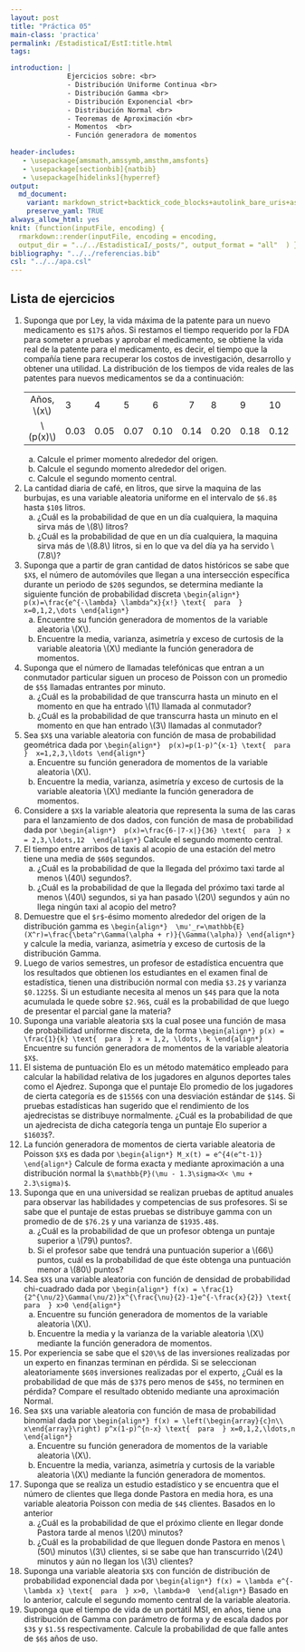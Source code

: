 ```yaml
---
layout: post
title: "Práctica 05"
main-class: 'practica'
permalink: /EstadisticaI/EstI:title.html
tags:

introduction: | 
              Ejercicios sobre: <br>
              - Distribución Uniforme Continua <br>
              - Distribución Gamma <br>
              - Distribución Exponencial <br>
              - Distribución Normal <br>
              - Teoremas de Aproximación <br>
              - Momentos  <br>
              - Función generadora de momentos
              
header-includes:
   - \usepackage{amsmath,amssymb,amsthm,amsfonts}
   - \usepackage[sectionbib]{natbib}
   - \usepackage[hidelinks]{hyperref}
output:
  md_document:
    variant: markdown_strict+backtick_code_blocks+autolink_bare_uris+ascii_identifiers+tex_math_single_backslash
    preserve_yaml: TRUE
always_allow_html: yes   
knit: (function(inputFile, encoding) {
  rmarkdown::render(inputFile, encoding = encoding,
  output_dir = "../../EstadisticaI/_posts/", output_format = "all"  ) })
bibliography: "../../referencias.bib"
csl: "../../apa.csl"
---
```








Lista de ejercicios
-------------------

1.  Suponga que por Ley, la vida máxima de la patente para un nuevo
    medicamento es `$17$` años. Si restamos el tiempo requerido por la
    FDA para someter a pruebas y aprobar el medicamento, se obtiene la
    vida real de la patente para el medicamento, es decir, el tiempo que
    la compañía tiene para recuperar los costos de investigación,
    desarrollo y obtener una utilidad. La distribución de los tiempos de
    vida reales de las patentes para nuevos medicamentos se da a
    continuación:
    <table class="table table-striped" style="width: auto !important; margin-left: auto; margin-right: auto;">
    <tbody>
    <tr>
    <td style="text-align:center;">
    Años, \(x\)
    </td>
    <td style="text-align:left;">
    3
    </td>
    <td style="text-align:left;">
    4
    </td>
    <td style="text-align:left;">
    5
    </td>
    <td style="text-align:left;">
    6
    </td>
    <td style="text-align:center;">
    7
    </td>
    <td style="text-align:left;">
    8
    </td>
    <td style="text-align:left;">
    9
    </td>
    <td style="text-align:left;">
    10
    </td>
    <td style="text-align:left;">
    11
    </td>
    <td style="text-align:center;">
    12
    </td>
    </tr>
    <tr>
    <td style="text-align:center;">
    \(p(x)\)
    </td>
    <td style="text-align:left;">
    0.03
    </td>
    <td style="text-align:left;">
    0.05
    </td>
    <td style="text-align:left;">
    0.07
    </td>
    <td style="text-align:left;">
    0.10
    </td>
    <td style="text-align:center;">
    0.14
    </td>
    <td style="text-align:left;">
    0.20
    </td>
    <td style="text-align:left;">
    0.18
    </td>
    <td style="text-align:left;">
    0.12
    </td>
    <td style="text-align:left;">
    0.07
    </td>
    <td style="text-align:center;">
    0.04
    </td>
    </tr>
    </tbody>
    </table>
    <ol type="a">
    <li>
    Calcule el primer momento alrededor del origen.
    </li>
    <li>
    Calcule el segundo momento alrededor del origen.
    </li>
    <li>
    Calcule el segundo momento central.
    </li>
    </ol>
2.  La cantidad diaria de café, en litros, que sirve la maquina de las
    burbujas, es una variable aleatoria uniforme en el intervalo de
    `$6.8$` hasta `$10$` litros.
    <ol type="a">
    <li>
    ¿Cuál es la probabilidad de que en un día cualquiera, la maquina
    sirva más de \(8\) litros?
    </li>
    <li>
    ¿Cuál es la probabilidad de que en un día cualquiera, la maquina
    sirva más de \(8.8\) litros, si en lo que va del día ya ha servido
    \(7.8\)?
    </li>
    </ol>
3.  Suponga que a partir de gran cantidad de datos históricos se sabe
    que `$X$`, el número de automóviles que llegan a una intersección
    específica durante un periodo de `$20$` segundos, se determina
    mediante la siguiente función de probabilidad discreta
    `\begin{align*} p(x)=\frac{e^{-\lambda} \lambda^x}{x!} \text{  para  } x=0,1,2,\dots \end{align*}`
    <ol type="a">
    <li>
    Encuentre su función generadora de momentos de la variable aleatoria
    \(X\).
    </li>
    <li>
    Encuentre la media, varianza, asimetría y exceso de curtosis de la
    variable aleatoria \(X\) mediante la función generadora de momentos.
    </li>
    </ol>
4.  Suponga que el número de llamadas telefónicas que entran a un
    conmutador particular siguen un proceso de Poisson con un promedio
    de `$5$` llamadas entrantes por minuto.
    <ol type="a">
    <li>
    ¿Cuál es la probabilidad de que transcurra hasta un minuto en el
    momento en que ha entrado \(1\) llamada al conmutador?
    </li>
    <li>
    ¿Cuál es la probabilidad de que transcurra hasta un minuto en el
    momento en que han entrado \(3\) llamadas al conmutador?
    </li>
    </ol>
5.  Sea `$X$` una variable aleatoria con función de masa de probabilidad
    geométrica dada por
    `\begin{align*}  p(x)=p(1-p)^{x-1} \text{  para  }  x=1,2,3,\ldots \end{align*}`
    <ol type="a">
    <li>
    Encuentre su función generadora de momentos de la variable aleatoria
    \(X\).
    </li>
    <li>
    Encuentre la media, varianza, asimetría y exceso de curtosis de la
    variable aleatoria \(X\) mediante la función generadora de momentos.
    </li>
    </ol>
6.  Considere a `$X$` la variable aleatoria que representa la suma de
    las caras para el lanzamiento de dos dados, con función de masa de
    probabilidad dada por
    `\begin{align*}  p(x)=\frac{6-|7-x|}{36} \text{  para  } x = 2,3,\ldots,12  \end{align*}`
    Calcule el segundo momento central.
7.  El tiempo entre arribos de taxis al acopio de una estación del metro
    tiene una media de `$60$` segundos.
    <ol type="a">
    <li>
    ¿Cuál es la probabilidad de que la llegada del próximo taxi tarde al
    menos \(40\) segundos?.
    </li>
    <li>
    ¿Cuál es la probabilidad de que la llegada del próximo taxi tarde al
    menos \(40\) segundos, si ya han pasado \(20\) segundos y aún no
    llega ningún taxi al acopio del metro?
    </li>
    </ol>
8.  Demuestre que el `$r$`-ésimo momento alrededor del origen de la
    distribución gamma es
    `\begin{align*}  \mu'_r=\mathbb{E}(X^r)=\frac{\beta^r\Gamma(\alpha + r)}{\Gamma(\alpha)} \end{align*}`
    y calcule la media, varianza, asimetría y exceso de curtosis de la
    distribución Gamma.
9.  Luego de varios semestres, un profesor de estadística encuentra que
    los resultados que obtienen los estudiantes en el examen final de
    estadística, tienen una distribución normal con media `$3.2$` y
    varianza `$0.1225$`. Si un estudiante necesita al menos un `$4$`
    para que la nota acumulada le quede sobre `$2.96$`, cuál es la
    probabilidad de que luego de presentar el parcial gane la materia?
10. Suponga una variable aleatoria `$X$` la cual posee una función de
    masa de probabilidad uniforme discreta, de la forma
    `\begin{align*} p(x) = \frac{1}{k} \text{  para  } x = 1,2, \ldots, k \end{align*}`
    Encuentre su función generadora de momentos de la variable aleatoria
    `$X$`.
11. El sistema de puntuación Elo es un método matemático empleado para
    calcular la habilidad relativa de los jugadores en algunos deportes
    tales como el Ajedrez. Suponga que el puntaje Elo promedio de los
    jugadores de cierta categoría es de `$1556$` con una desviación
    estándar de `$14$`. Si pruebas estadísticas han sugerido que el
    rendimiento de los ajedrecistas se distribuye normalmente. ¿Cuál es
    la probabilidad de que un ajedrecista de dicha categoría tenga un
    puntaje Elo superior a `$1603$`?.
12. La función generadora de momentos de cierta variable aleatoria de
    Poisson `$X$` es dada por
    `\begin{align*} M_x(t) = e^{4(e^t-1)} \end{align*}` Calcule de forma
    exacta y mediante aproximación a una distribución normal la
    `$\mathbb{P}(\mu - 1.3\sigma<X< \mu + 2.3\sigma)$`.
13. Suponga que en una universidad se realizan pruebas de aptitud
    anuales para observar las habilidades y competencias de sus
    profesores. Si se sabe que el puntaje de estas pruebas se distribuye
    gamma con un promedio de de `$76.2$` y una varianza de `$1935.48$`.
    <ol type="a">
    <li>
    ¿Cuál es la probabilidad de que un profesor obtenga un puntaje
    superior a \(79\) puntos?.
    </li>
    <li>
    Si el profesor sabe que tendrá una puntuación superior a \(66\)
    puntos, cuál es la probabilidad de que éste obtenga una puntuación
    menor a \(80\) puntos?
    </li>
    </ol>
14. Sea `$X$` una variable aleatoria con función de densidad de
    probabilidad chi-cuadrado dada por
    `\begin{align*} f(x) = \frac{1}{2^{\nu/2}\Gamma(\nu/2)}x^{\frac{\nu}{2}-1}e^{-\frac{x}{2}} \text{  para  } x>0 \end{align*}`
    <ol type="a">
    <li>
    Encuentre su función generadora de momentos de la variable aleatoria
    \(X\).
    </li>
    <li>
    Encuentre la media y la varianza de la variable aleatoria \(X\)
    mediante la función generadora de momentos.
    </li>
    </ol>
15. Por experiencia se sabe que el `$20\%$` de las inversiones
    realizadas por un experto en finanzas terminan en pérdida. Si se
    seleccionan aleatoriamente `$60$` inversiones realizadas por el
    experto, ¿Cuál es la probabilidad de que más de `$37$` pero menos de
    `$45$`, no terminen en pérdida? Compare el resultado obtenido
    mediante una aproximación Normal.
16. Sea `$X$` una variable aleatoria con función de masa de probabilidad
    binomial dada por
    `\begin{align*} f(x) = \left(\begin{array}{c}n\\ x\end{array}\right) p^x(1-p)^{n-x} \text{  para  } x=0,1,2,\ldots,n \end{align*}`
    <ol type="a">
    <li>
    Encuentre su función generadora de momentos de la variable aleatoria
    \(X\).
    </li>
    <li>
    Encuentre la media, varianza, asimetría y curtosis de la variable
    aleatoria \(X\) mediante la función generadora de momentos.
    </li>
    </ol>
17. Suponga que se realiza un estudio estadístico y se encuentra que el
    número de clientes que llega donde Pastora en media hora, es una
    variable aleatoria Poisson con media de `$4$` clientes. Basados en
    lo anterior
    <ol type="a">
    <li>
    ¿Cuál es la probabilidad de que el próximo cliente en llegar donde
    Pastora tarde al menos \(20\) minutos?
    </li>
    <li>
    ¿Cuál es la probabilidad de que lleguen donde Pastora en menos
    \(50\) minutos \(3\) clientes, si se sabe que han transcurrido
    \(24\) minutos y aún no llegan los \(3\) clientes?
    </li>
    </ol>
18. Suponga una variable aleatoria `$X$` con función de distribución de
    probabilidad exponencial dada por
    `\begin{align*} f(x) = \lambda e^{-\lambda x} \text{  para  } x>0, \lambda>0  \end{align*}`
    Basado en lo anterior, calcule el segundo momento central de la
    variable aleatoria.
19. Suponga que el tiempo de vida de un portátil MSI, en años, tiene una
    distribución de Gamma con parámetro de forma y de escala dados por
    `$3$` y `$1.5$` respectivamente. Calcule la probabilidad de que
    falle antes de `$6$` años de uso.
